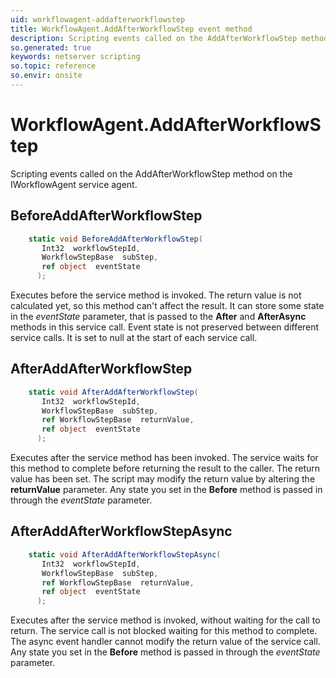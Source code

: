 ```yaml
---
uid: workflowagent-addafterworkflowstep
title: WorkflowAgent.AddAfterWorkflowStep event method
description: Scripting events called on the AddAfterWorkflowStep method on the WorkflowAgent service agent.
so.generated: true
keywords: netserver scripting
so.topic: reference
so.envir: onsite
---
```

# WorkflowAgent.AddAfterWorkflowStep

Scripting events called on the <see cref='M:IWorkflowAgent.AddAfterWorkflowStep'>AddAfterWorkflowStep</see> method on the <see cref='IWorkflowAgent'>IWorkflowAgent</see>  service agent.

## BeforeAddAfterWorkflowStep
```cs
    static void BeforeAddAfterWorkflowStep(
       Int32  workflowStepId,
       WorkflowStepBase  subStep,
       ref object  eventState
      );
```
Executes before the service method is invoked.
The return value is not calculated yet, so this method can't affect the result.
It can store some state in the *eventState* parameter, that is passed to the **After** and **AfterAsync** methods in this service call.
Event state is not preserved between different service calls. It is set to null at the start of each service call.
## AfterAddAfterWorkflowStep
```cs
    static void AfterAddAfterWorkflowStep(
       Int32  workflowStepId,
       WorkflowStepBase  subStep,
       ref WorkflowStepBase  returnValue,
       ref object  eventState
      );
```
Executes after the service method has been invoked. The service waits for this method to complete before returning the result to the caller.
The return value has been set. The script may modify the return value by altering the **returnValue** parameter.
Any state you set in the **Before** method is passed in through the *eventState* parameter.
## AfterAddAfterWorkflowStepAsync
```cs
    static void AfterAddAfterWorkflowStepAsync(
       Int32  workflowStepId,
       WorkflowStepBase  subStep,
       ref WorkflowStepBase  returnValue,
       ref object  eventState
      );
```
Executes after the service method is invoked, without waiting for the call to return.
The service call is not blocked waiting for this method to complete.
The async event handler cannot modify the return value of the service call.
Any state you set in the **Before** method is passed in through the *eventState* parameter.

